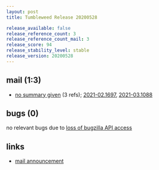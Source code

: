 ```yaml
---
layout: post
title: Tumbleweed Release 20200528

release_available: false
release_reference_count: 3
release_reference_count_mail: 3
release_score: 94
release_stability_level: stable
release_version: 20200528
---
```


## mail (1:3)

- [no summary given](https://github.com/boombatower/tumbleweed-review/issues/10) (3 refs); [2021-02.1697](https://github.com/boombatower/tumbleweed-review/issues/10), [2021-03.1088](https://github.com/boombatower/tumbleweed-review/issues/10)

## bugs (0)

<!--more-->

no relevant bugs due to [loss of bugzilla API access](https://bugzilla.opensuse.org/show_bug.cgi?id=1157722)



## links

- [mail announcement](https://github.com/boombatower/tumbleweed-review/issues/10)
